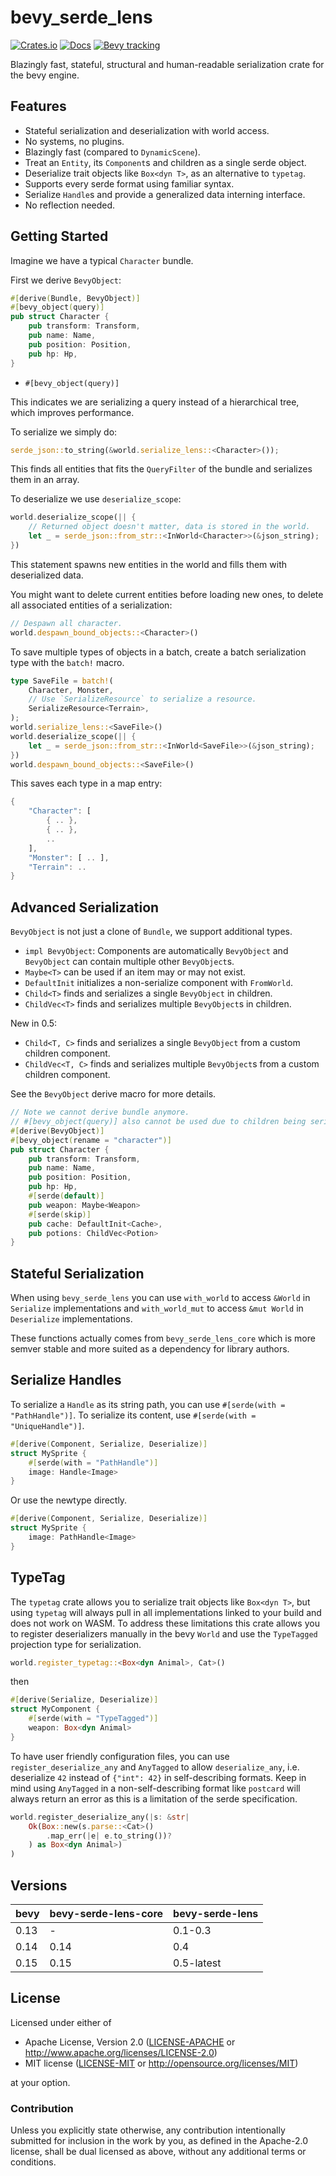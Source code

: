 # bevy_serde_lens

[![Crates.io](https://img.shields.io/crates/v/bevy_serde_lens.svg)](https://crates.io/crates/bevy_serde_lens)
[![Docs](https://docs.rs/bevy_serde_lens/badge.svg)](https://docs.rs/bevy_serde_lens/latest/bevy_serde_lens/)
[![Bevy tracking](https://img.shields.io/badge/Bevy%20tracking-released%20version-lightblue)](https://bevyengine.org/learn/book/plugin-development/)

Blazingly fast, stateful, structural and human-readable serialization crate for the bevy engine.

## Features

* Stateful serialization and deserialization with world access.
* No systems, no plugins.
* Blazingly fast (compared to `DynamicScene`).
* Treat an `Entity`, its `Component`s and children as a single serde object.
* Deserialize trait objects like `Box<dyn T>`, as an alternative to `typetag`.
* Supports every serde format using familiar syntax.
* Serialize `Handle`s and provide a generalized data interning interface.
* No reflection needed.

## Getting Started

Imagine we have a typical `Character` bundle.

First we derive `BevyObject`:

```rust
#[derive(Bundle, BevyObject)]
#[bevy_object(query)]
pub struct Character {
    pub transform: Transform,
    pub name: Name,
    pub position: Position,
    pub hp: Hp,
}
```

* `#[bevy_object(query)]`

This indicates we are serializing a query instead of a hierarchical tree, which improves performance.

To serialize we simply do:

```rust
serde_json::to_string(&world.serialize_lens::<Character>());
```

This finds all entities that fits the `QueryFilter` of the bundle and serializes them in an array.

To deserialize we use `deserialize_scope`:

```rust
world.deserialize_scope(|| {
    // Returned object doesn't matter, data is stored in the world.
    let _ = serde_json::from_str::<InWorld<Character>>(&json_string);
})
```

This statement spawns new entities in the world and fills them with deserialized data.

You might want to delete current entities before loading new ones,
to delete all associated entities of a serialization:

```rust
// Despawn all character.
world.despawn_bound_objects::<Character>()
```

To save multiple types of objects in a batch, create a batch serialization type with the `batch!` macro.

```rust
type SaveFile = batch!(
    Character, Monster,
    // Use `SerializeResource` to serialize a resource.
    SerializeResource<Terrain>,
);
world.serialize_lens::<SaveFile>()
world.deserialize_scope(|| {
    let _ = serde_json::from_str::<InWorld<SaveFile>>(&json_string);
})
world.despawn_bound_objects::<SaveFile>()
```

This saves each type in a map entry:

```rust
{
    "Character": [ 
        { .. },
        { .. },
        ..
    ],
    "Monster": [ .. ],
    "Terrain": ..
}
```

## Advanced Serialization

`BevyObject` is not just a clone of `Bundle`, we support additional types.

* `impl BevyObject`: Components are automatically `BevyObject` and `BevyObject` can contain multiple other `BevyObject`s.
* `Maybe<T>` can be used if an item may or may not exist.
* `DefaultInit` initializes a non-serialize component with `FromWorld`.
* `Child<T>` finds and serializes a single `BevyObject` in children.
* `ChildVec<T>` finds and serializes multiple `BevyObject`s in children.

New in 0.5:

* `Child<T, C>` finds and serializes a single `BevyObject` from a custom children component.
* `ChildVec<T, C>` finds and serializes multiple `BevyObject`s from a custom children component.

See the `BevyObject` derive macro for more details.

```rust
// Note we cannot derive bundle anymore.
// #[bevy_object(query)] also cannot be used due to children being serialized.
#[derive(BevyObject)]
#[bevy_object(rename = "character")]
pub struct Character {
    pub transform: Transform,
    pub name: Name,
    pub position: Position,
    pub hp: Hp,
    #[serde(default)]
    pub weapon: Maybe<Weapon>
    #[serde(skip)]
    pub cache: DefaultInit<Cache>,
    pub potions: ChildVec<Potion>
}
```

## Stateful Serialization

When using `bevy_serde_lens` you can use `with_world` to access `&World`
in `Serialize` implementations and `with_world_mut` to access `&mut World`
in `Deserialize` implementations.

These functions actually comes from `bevy_serde_lens_core`
which is more semver stable and more suited as a dependency for library authors.

## Serialize Handles

To serialize a `Handle` as its string path, you can use `#[serde(with = "PathHandle")]`.
To serialize its content, use `#[serde(with = "UniqueHandle")]`.

```rust
#[derive(Component, Serialize, Deserialize)]
struct MySprite {
    #[serde(with = "PathHandle")]
    image: Handle<Image>
}
```

Or use the newtype directly.

```rust
#[derive(Component, Serialize, Deserialize)]
struct MySprite {
    image: PathHandle<Image>
}
```

## TypeTag

The `typetag` crate allows you to serialize trait objects like `Box<dyn T>`,
but using `typetag` will always
pull in all implementations linked to your build and does not work on WASM.
To address these limitations this crate allows you to register deserializers manually
in the bevy `World` and use the `TypeTagged` projection type for serialization.

```rust
world.register_typetag::<Box<dyn Animal>, Cat>()
```

then

```rust
#[derive(Serialize, Deserialize)]
struct MyComponent {
    #[serde(with = "TypeTagged")]
    weapon: Box<dyn Animal>
}
```

To have user friendly configuration files,
you can use `register_deserialize_any` and `AnyTagged` to allow `deserialize_any`, i.e.
deserialize `42` instead of `{"int": 42}` in self-describing formats.
Keep in mind using `AnyTagged` in a non-self-describing format like `postcard` will always return an error
as this is a limitation of the serde specification.

```rust
world.register_deserialize_any(|s: &str| 
    Ok(Box::new(s.parse::<Cat>()
        .map_err(|e| e.to_string())?
    ) as Box<dyn Animal>)
)
```

## Versions

| bevy | bevy-serde-lens-core | bevy-serde-lens    |
|------|----------------------|--------------------|
| 0.13 | -                    | 0.1-0.3            |
| 0.14 | 0.14                 | 0.4                |
| 0.15 | 0.15                 | 0.5-latest         |

## License

Licensed under either of

* Apache License, Version 2.0 ([LICENSE-APACHE](LICENSE-APACHE) or <http://www.apache.org/licenses/LICENSE-2.0>)
* MIT license ([LICENSE-MIT](LICENSE-MIT) or <http://opensource.org/licenses/MIT>)

at your option.

### Contribution

Unless you explicitly state otherwise, any contribution intentionally submitted
for inclusion in the work by you, as defined in the Apache-2.0 license, shall be dual licensed as above, without any
additional terms or conditions.
